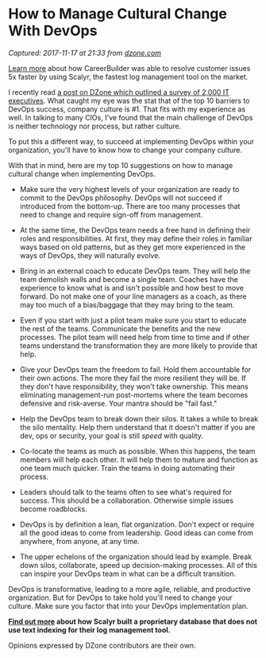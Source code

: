 # How to Manage Cultural Change With DevOps

_Captured: 2017-11-17 at 21:33 from [dzone.com](https://dzone.com/articles/how-to-manage-cultural-change-with-devops?edition=334926&utm_source=Zone%20Newsletter&utm_medium=email&utm_campaign=devops%202017-11-17)_

[Learn more](https://dzone.com/go?i=250324&u=http%3A%2F%2Fblog.scalyr.com%2F2017%2F08%2Fcareerbuilder-resolves-customer-issues-5x-faster-scalyr%2F) about how CareerBuilder was able to resolve customer issues 5x faster by using Scalyr, the fastest log management tool on the market.

I recently read [a post on DZone which outlined a survey of 2,000 IT executives](https://dzone.com/articles/top-10-barriers-to-devops). What caught my eye was the stat that of the top 10 barriers to DevOps success, company culture is #1. That fits with my experience as well. In talking to many CIOs, I've found that the main challenge of DevOps is neither technology nor process, but rather culture.

To put this a different way, to succeed at implementing DevOps within your organization, you'll have to know how to change your company culture.

With that in mind, here are my top 10 suggestions on how to manage cultural change when implementing DevOps.

  * Make sure the very highest levels of your organization are ready to commit to the DevOps philosophy. DevOps will not succeed if introduced from the bottom-up. There are too many processes that need to change and require sign-off from management.
  * At the same time, the DevOps team needs a free hand in defining their roles and responsibilities. At first, they may define their roles in familiar ways based on old patterns, but as they get more experienced in the ways of DevOps, they will naturally evolve. 

  * Bring in an external coach to educate DevOps team. They will help the team demolish walls and become a single team. Coaches have the experience to know what is and isn't possible and how best to move forward. Do not make one of your line managers as a coach, as there may too much of a bias/baggage that they may bring to the team.

  * Even if you start with just a pilot team make sure you start to educate the rest of the teams. Communicate the benefits and the new processes. The pilot team will need help from time to time and if other teams understand the transformation they are more likely to provide that help.

  * Give your DevOps team the freedom to fail. Hold them accountable for their own actions. The more they fail the more resilient they will be. If they don't have responsibility, they won't take ownership. This means eliminating management-run post-mortems where the team becomes defensive and risk-averse. Your mantra should be "fail fast."

  * Help the DevOps team to break down their silos. It takes a while to break the silo mentality. Help them understand that it doesn't matter if you are dev, ops or security, your goal is still _speed_ with quality.

  * Co-locate the teams as much as possible. When this happens, the team members will help each other. It will help them to mature and function as one team much quicker. Train the teams in doing automating their process.

  * Leaders should talk to the teams often to see what's required for success. This should be a collaboration. Otherwise simple issues become roadblocks.

  * DevOps is by definition a lean, flat organization. Don't expect or require all the good ideas to come from leadership. Good ideas can come from anywhere, from anyone, at any time. 

  * The upper echelons of the organization should lead by example. Break down silos, collaborate, speed up decision-making processes. All of this can inspire your DevOps team in what can be a difficult transition.

DevOps is transformative, leading to a more agile, reliable, and productive organization. But for DevOps to take hold you'll need to change your culture. Make sure you factor that into your DevOps implementation plan.

**[Find out more](https://dzone.com/go?i=250325&u=http%3A%2F%2Fblog.scalyr.com%2F2014%2F05%2Fsearching-20-gbsec-systems-engineering-before-algorithms%2F) about how Scalyr built a proprietary database that does not use text indexing for their log management tool.**

Opinions expressed by DZone contributors are their own.
